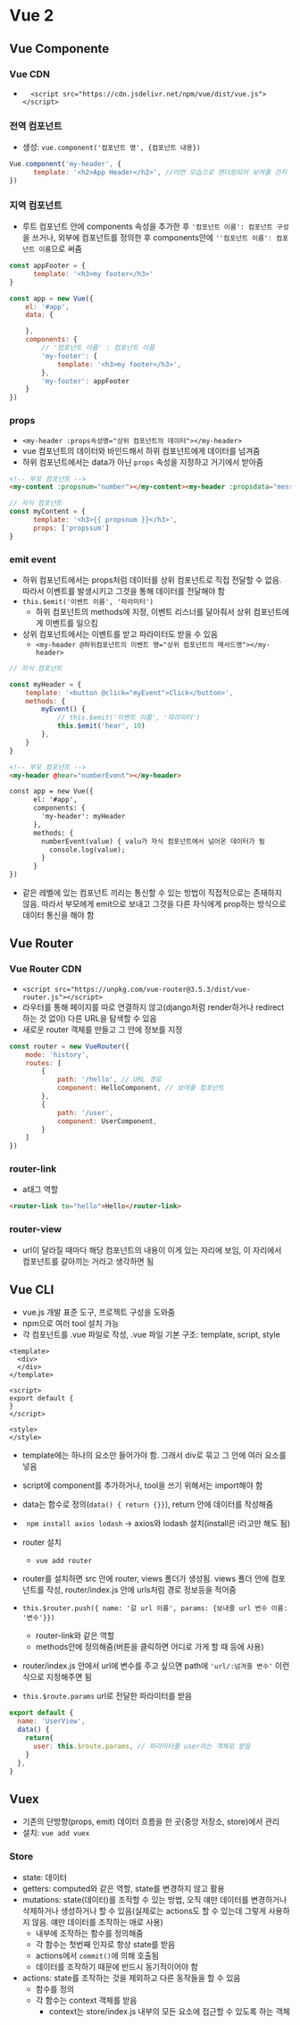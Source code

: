 # Vue 2

## Vue Componente 

### Vue CDN

- `  <script src="https://cdn.jsdelivr.net/npm/vue/dist/vue.js"></script>`

### 전역 컴포넌트

- 생성: `vue.component('컴포넌트 명', {컴포넌트 내용})`

```js
Vue.component('my-header', {
      template: '<h2>App Header</h2>', //어떤 모습으로 렌더링되어 보여줄 건지
})
```

### 지역 컴포넌트

- 루트 컴포넌트 안에 components 속성을 추가한 후 `'컴포넌트 이름': 컴포넌트 구성`을 쓰거나, 외부에 컴포넌트를 정의한 후 components안에 `''컴포넌트 이름': 컴포넌트 이름`으로 써줌

```js
const appFooter = {
      template: '<h3>my footer</h3>'
}

const app = new Vue({
    el: '#app',
    data: {

    },
    components: {
        // '컴포넌트 이름' : 컴포넌트 이름
        'my-footer': {
            template: '<h3>my footer</h3>',
        },
        'my-footer': appFooter
    }
})
```

### props

- `<my-header :props속성명="상위 컴포넌트의 데이터"></my-header>`
- vue 컴포넌트의 데이터와 바인드해서 하위 컴포넌트에게 데이터를 넘겨줌
- 하위 컴포넌트에서는 data가 아닌 `props` 속성을 지정하고 거기에서 받아줌

```html
<!-- 부모 컴포넌트 -->
<my-content :propsnum="number"></my-content><my-header :propsdata="message"></my-header>
```

```js
// 자식 컴포넌트
const myContent = {
      template: '<h3>{{ propsnum }}</h3>',
      props: ['propssum']
}
```



### emit event

- 하위 컴포넌트에서는 props처럼 데이터를 상위 컴포넌트로 직접 전달할 수 없음. 따라서 이벤트를 발생시키고 그것을 통해 데이터를 전달해야 함
- `this.$emit('이벤트 이름', '파라미터')`
  - 하위 컴포넌트의 methods에 지정, 이벤트 리스너를 달아줘서 상위 컴포넌트에게 이벤트를 일으킴
- 상위 컴포넌트에서는 이벤트를 받고 파라미터도 받을 수 있음
  - `<my-header @하위컴포넌트의 이벤트 명="상위 컴포넌트의 메서드명"></my-header>`

```js
// 자식 컴포넌트

const myHeader = {
    template: '<button @click="myEvent">Click</button>',
    methods: {
        myEvent() {
            // this.$emit('이벤트 이름', '파라미터')
            this.$emit('hear', 10)
        },
    }
}
```

```html
<!-- 부모 컴포넌트 -->
<my-header @hear="numberEvent"></my-header>

const app = new Vue({
      el: '#app',
      components: {
        'my-header': myHeader
      },
      methods: {
        numberEvent(value) { valu가 자식 컴포넌트에서 넘어온 데이터가 됨
          console.log(value);
        }
      }
})
```

- 같은 레벨에 있는 컴포넌트 끼리는 통신할 수 있는 방법이 직접적으로는 존재하지 않음. 따라서 부모에게 emit으로 보내고 그것을 다른 자식에게  prop하는 방식으로 데이터 통신을 해야 함

## Vue Router

### Vue Router CDN

- `<script src="https://unpkg.com/vue-router@3.5.3/dist/vue-router.js"></script>`
- 라우터를 통해 페이지를 따로 연결하지 않고(django처럼 render하거나 redirect하는 것 없이) 다른 URL을 탐색할 수 있음
- 새로운 router 객체를 만들고 그 안에 정보를 지정

```js
const router = new VueRouter({
    mode: 'history',
    routes: [
        {
            path: '/hello', // URL 경로
            component: HelloComponent, // 보여줄 컴포넌트
        },
        {
            path: '/user',
            component: UserComponent,
        }
    ]
})
```

### router-link

- a태그 역할

```html
<router-link to="hello">Hello</router-link>
```

### router-view

- url이 달라질 때마다 해당 컴포넌트의 내용이 이게 있는 자리에 보임, 이 자리에서 컴포넌트를 갈아끼는 거라고 생각하면 됨



## Vue CLI

- vue.js 개발 표준 도구, 프로젝트 구성을 도와줌
- npm으로 여러 tool 설치 가능
- 각 컴포넌트를 .vue 파일로 작성, .vue 파일 기본 구조: template, script, style

```vue
<template>
  <div>
  </div>
</template>

<script>
export default {
}
</script>

<style>
</style>
```

- template에는 하나의 요소만 들어가야 함. 그래서 div로 묶고 그 안에 여러 요소를 넣음
- script에 component를 추가하거나, tool을 쓰기 위해서는 import해야 함
- data는 함수로 정의(`data() { return {}}`), return 안에 데이터를 작성해줌

- ` npm install axios lodash` -> axios와 lodash 설치(install은 i라고만 해도 됨)
- router 설치
  - `vue add router`
- router를 설치하면 src 안에 router, views 폴더가 생성됨. views 폴더 안에 컴포넌트를 작성, router/index.js 안에 urls처럼 경로 정보등을 적어줌
- `this.$router.push({ name: '갈 url 이름', params: {보내줄 url 번수 이름: '변수'}})`
  - router-link와 같은 역할
  - methods안에 정의해줌(버튼을 클릭하면 어디로 가게 할 때 등에 사용)
- router/index.js 안에서 url에 변수를 주고 싶으면 path에 `'url/:넘겨줄 변수'` 이런 식으로 지정해주면 됨
- `this.$route.params` url로 전달한 파라미터를 받음

```js
export default {
  name: 'UserView',
  data() {
    return{
      user: this.$route.params, // 파라미터를 user라는 객체로 받음 
    }
  },
}
```



## Vuex

- 기존의 단방향(props, emit) 데이터 흐름을 한 곳(중앙 저장소, store)에서 관리
- 설치: `vue add vuex`

### Store

- state: 데이터
- getters: computed와 같은 역할, state를 변경하지 않고 활용
- mutations: state(데이터)를 조작할 수 있는 방법, 오직 얘만 데이터를 변경하거나 삭제하거나 생성하거나 할 수 있음(실제로는 actions도 할 수 있는데 그렇게 사용하지 않음. 얘만 데이터를 조작하는 애로 사용)
  - 내부에 조작하는 함수를 정의해줌
  - 각 함수는 첫번째 인자로 항상 state를 받음
  - actions에서 `commit()`에 의해 호출됨
  - 데이터를 조작하기 때문에 반드시 동기적이어야 함
- actions: state를 조작하는 것을 제외하고 다른 동작들을 할 수 있음
  - 함수를 정의
  - 각 함수는 context 객체를 받음
    - context는 store/index.js 내부의 모든 요소에 접근할 수 있도록 하는 객체